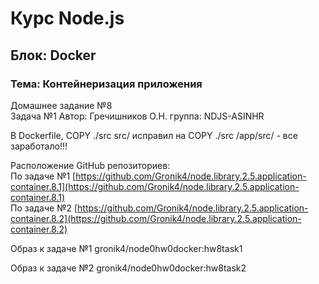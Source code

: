 # Курс Node.js  
## Блок: Docker   
### Тема: Контейнеризация приложения
Домашнее задание №8  
Задачa №1 
Автор: Гречишников О.Н. группа: NDJS-ASINHR    

В Dockerfile, COPY ./src src/ исправил на COPY ./src /app/src/ - все заработало!!!    

Расположение GitHub репозиториев:  
По задаче №1 [https://github.com/Gronik4/node.library.2.5.application-container.8.1](https://github.com/Gronik4/node.library.2.5.application-container.8.1)    
По задаче №2 [https://github.com/Gronik4/node.library.2.5.application-container.8.2](https://github.com/Gronik4/node.library.2.5.application-container.8.2) 

Образ к задаче №1  gronik4/node0hw0docker:hw8task1  

Образ к задаче №2  gronik4/node0hw0docker:hw8task2